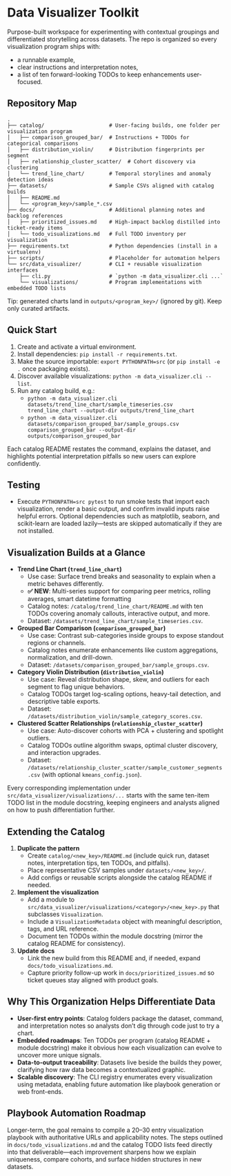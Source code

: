 # Data Visualizer Toolkit

Purpose-built workspace for experimenting with contextual groupings and differentiated storytelling across datasets. The repo is organized so every visualization program ships with:
- a runnable example,
- clear instructions and interpretation notes,
- a list of ten forward-looking TODOs to keep enhancements user-focused.

## Repository Map
```
.
├── catalog/                     # User-facing builds, one folder per visualization program
│   ├── comparison_grouped_bar/  # Instructions + TODOs for categorical comparisons
│   ├── distribution_violin/     # Distribution fingerprints per segment
│   ├── relationship_cluster_scatter/  # Cohort discovery via clustering
│   └── trend_line_chart/        # Temporal storylines and anomaly detection ideas
├── datasets/                    # Sample CSVs aligned with catalog builds
│   ├── README.md
│   └── <program_key>/sample_*.csv
├── docs/                        # Additional planning notes and backlog references
│   ├── prioritized_issues.md    # High-impact backlog distilled into ticket-ready items
│   └── todo_visualizations.md   # Full TODO inventory per visualization
├── requirements.txt             # Python dependencies (install in a virtualenv)
├── scripts/                     # Placeholder for automation helpers
└── src/data_visualizer/         # CLI + reusable visualization interfaces
    ├── cli.py                   # `python -m data_visualizer.cli ...`
    └── visualizations/          # Program implementations with embedded TODO lists
```

Tip: generated charts land in `outputs/<program_key>/` (ignored by git). Keep only curated artifacts.

## Quick Start
1. Create and activate a virtual environment.
2. Install dependencies: `pip install -r requirements.txt`.
3. Make the source importable: `export PYTHONPATH=src` (or `pip install -e .` once packaging exists).
4. Discover available visualizations: `python -m data_visualizer.cli --list`.
5. Run any catalog build, e.g.:
   - `python -m data_visualizer.cli datasets/trend_line_chart/sample_timeseries.csv trend_line_chart --output-dir outputs/trend_line_chart`
   - `python -m data_visualizer.cli datasets/comparison_grouped_bar/sample_groups.csv comparison_grouped_bar --output-dir outputs/comparison_grouped_bar`

Each catalog README restates the command, explains the dataset, and highlights potential interpretation pitfalls so new users can explore confidently.

## Testing
- Execute `PYTHONPATH=src pytest` to run smoke tests that import each visualization, render a basic output, and confirm invalid inputs raise helpful errors. Optional dependencies such as matplotlib, seaborn, and scikit-learn are loaded lazily—tests are skipped automatically if they are not installed.

## Visualization Builds at a Glance
- **Trend Line Chart (`trend_line_chart`)**
  - Use case: Surface trend breaks and seasonality to explain when a metric behaves differently.
  - **✅ NEW**: Multi-series support for comparing peer metrics, rolling averages, smart datetime formatting
  - Catalog notes: `/catalog/trend_line_chart/README.md` with ten TODOs covering anomaly callouts, interactive output, and more.
  - Dataset: `/datasets/trend_line_chart/sample_timeseries.csv`.
- **Grouped Bar Comparison (`comparison_grouped_bar`)**
  - Use case: Contrast sub-categories inside groups to expose standout regions or channels.
  - Catalog notes enumerate enhancements like custom aggregations, normalization, and drill-down.
  - Dataset: `/datasets/comparison_grouped_bar/sample_groups.csv`.
- **Category Violin Distribution (`distribution_violin`)**
  - Use case: Reveal distribution shape, skew, and outliers for each segment to flag unique behaviors.
  - Catalog TODOs target log-scaling options, heavy-tail detection, and descriptive table exports.
  - Dataset: `/datasets/distribution_violin/sample_category_scores.csv`.
- **Clustered Scatter Relationships (`relationship_cluster_scatter`)**
  - Use case: Auto-discover cohorts with PCA + clustering and spotlight outliers.
  - Catalog TODOs outline algorithm swaps, optimal cluster discovery, and interaction upgrades.
  - Dataset: `/datasets/relationship_cluster_scatter/sample_customer_segments.csv` (with optional `kmeans_config.json`).

Every corresponding implementation under `src/data_visualizer/visualizations/...` starts with the same ten-item TODO list in the module docstring, keeping engineers and analysts aligned on how to push differentiation further.

## Extending the Catalog
1. **Duplicate the pattern**
   - Create `catalog/<new_key>/README.md` (include quick run, dataset notes, interpretation tips, ten TODOs, and pitfalls).
   - Place representative CSV samples under `datasets/<new_key>/`.
   - Add configs or reusable scripts alongside the catalog README if needed.
2. **Implement the visualization**
   - Add a module to `src/data_visualizer/visualizations/<category>/<new_key>.py` that subclasses `Visualization`.
   - Include a `VisualizationMetadata` object with meaningful description, tags, and URL reference.
   - Document ten TODOs within the module docstring (mirror the catalog README for consistency).
3. **Update docs**
   - Link the new build from this README and, if needed, expand `docs/todo_visualizations.md`.
   - Capture priority follow-up work in `docs/prioritized_issues.md` so ticket queues stay aligned with product goals.

## Why This Organization Helps Differentiate Data
- **User-first entry points**: Catalog folders package the dataset, command, and interpretation notes so analysts don’t dig through code just to try a chart.
- **Embedded roadmaps**: Ten TODOs per program (catalog README + module docstring) make it obvious how each visualization can evolve to uncover more unique signals.
- **Data-to-output traceability**: Datasets live beside the builds they power, clarifying how raw data becomes a contextualized graphic.
- **Scalable discovery**: The CLI registry enumerates every visualization using metadata, enabling future automation like playbook generation or web front-ends.

## Playbook Automation Roadmap
Longer-term, the goal remains to compile a 20–30 entry visualization playbook with authoritative URLs and applicability notes. The steps outlined in `docs/todo_visualizations.md` and the catalog TODO lists feed directly into that deliverable—each improvement sharpens how we explain uniqueness, compare cohorts, and surface hidden structures in new datasets.
